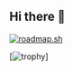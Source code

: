 ## Hi there 👋

[![roadmap.sh](https://roadmap.sh/card/wide/66868ea49fbd874667e37572?variant=dark&roadmaps=linux%2Cdevops)](https://roadmap.sh)


[![trophy](https://github-profile-trophy.vercel.app/?username=desaydrone&theme=nord&no-frame=true&no-bg=true)]
<!--
**Desaydrone/desaydrone** is a ✨ _special_ ✨ repository because its `README.md` (this file) appears on your GitHub profile.

Here are some ideas to get you started:

- 🔭 I’m currently working on ...
- 🌱 I’m currently learning ...
- 👯 I’m looking to collaborate on ...
- 🤔 I’m looking for help with ...
- 💬 Ask me about ...
- 📫 How to reach me: ...
- 😄 Pronouns: ...
- ⚡ Fun fact: ...
-->
